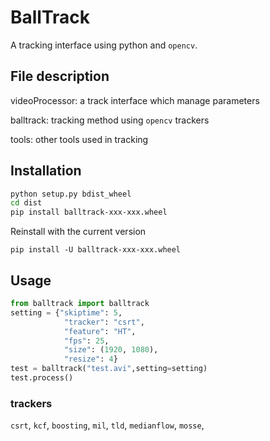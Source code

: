 # BallTrack

A tracking interface using python and `opencv`.

## File description

videoProcessor: a track interface which manage parameters

balltrack: tracking method using `opencv` trackers

tools: other tools used in tracking

## Installation

```bash
python setup.py bdist_wheel
cd dist
pip install balltrack-xxx-xxx.wheel
```



Reinstall with the current version 

```
pip install -U balltrack-xxx-xxx.wheel
```

## Usage

```python
from balltrack import balltrack
setting = {"skiptime": 5,
            "tracker": "csrt",
            "feature": "HT",
            "fps": 25,
            "size": (1920, 1080),
            "resize": 4}
test = balltrack("test.avi",setting=setting)
test.process()
```

### trackers
`csrt`, `kcf`, `boosting`, `mil`, `tld`, `medianflow`, `mosse`,
